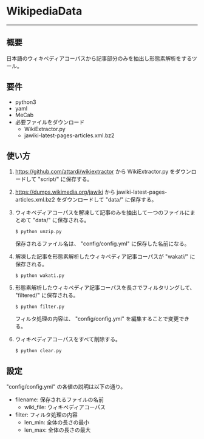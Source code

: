 # WikipediaData
***
## 概要
日本語のウィキペディアコーパスから記事部分のみを抽出し形態素解析をするツール。

## 要件
- python3
- yaml
- MeCab
- 必要ファイルをダウンロード
    - WikiExtractor.py
    - jawiki-latest-pages-articles.xml.bz2

## 使い方
1. https://github.com/attardi/wikiextractor から WikiExtractor.py をダウンロードして "script/" に保存する。

2. https://dumps.wikimedia.org/jawiki から jawiki-latest-pages-articles.xml.bz2 をダウンロードして "data/" に保存する。

3. ウィキペディアコーパスを解凍して記事のみを抽出して一つのファイルにまとめて "data/" に保存される。
    ```
    $ python unzip.py
    ```
    保存されるファイル名は、 "config/config.yml" に保存した名前になる。

4. 解凍した記事を形態素解析したウィキペディア記事コーパスが "wakati/" に保存される。
    ```
    $ python wakati.py
    ```

5. 形態素解析したウィキペディア記事コーパスを長さでフィルタリングして、 "filtered/" に保存される。
    ```
    $ python filter.py
    ```
    フィルタ処理の内容は、 "config/config.yml" を編集することで変更できる。

6. ウィキペディアコーパスをすべて削除する。
    ```
    $ python clear.py
    ```

## 設定
"config/config.yml" の各値の説明は以下の通り。

- filename: 保存されるファイルの名前
    - wiki_file: ウィキペディアコーパス
- filter: フィルタ処理の内容
    - len_min: 全体の長さの最小
    - len_max: 全体の長さの最大
